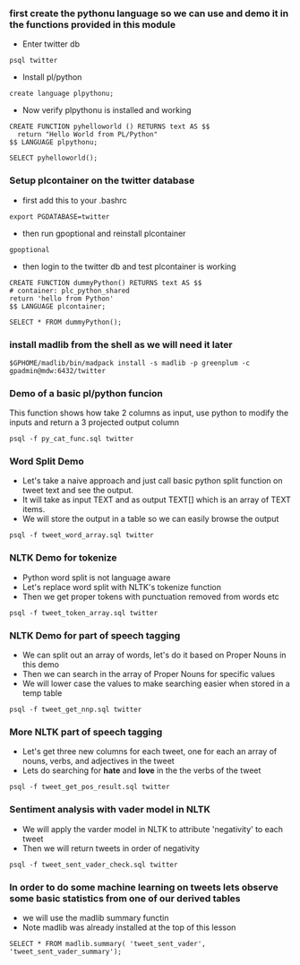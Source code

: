 ### first create the pythonu language so we can use and demo it in the functions provided in this module
* Enter twitter db
```
psql twitter
```

* Install pl/python
```
create language plpythonu;
```

* Now verify plpythonu is installed and working
```
CREATE FUNCTION pyhelloworld () RETURNS text AS $$
  return "Hello World from PL/Python"
$$ LANGUAGE plpythonu;
```
```
SELECT pyhelloworld();
```

### Setup plcontainer on the twitter database
* first add this to your .bashrc 
```
export PGDATABASE=twitter
```
* then run gpoptional and reinstall plcontainer
```
gpoptional
```
* then login to the twitter db and test plcontainer is working
```
CREATE FUNCTION dummyPython() RETURNS text AS $$
# container: plc_python_shared
return 'hello from Python'
$$ LANGUAGE plcontainer;
```

```
SELECT * FROM dummyPython();
```

### install madlib from the shell as we will need it later 
```
$GPHOME/madlib/bin/madpack install -s madlib -p greenplum -c gpadmin@mdw:6432/twitter
``` 

### Demo of a basic pl/python funcion
This function shows how take 2 columns as input, use python to modify the inputs and return a 3 projected output column
```
psql -f py_cat_func.sql twitter
```

### Word Split Demo
* Let's take a naive approach and just call basic python split function on tweet text and see the output.  
* It will take as input TEXT and as output TEXT[] which is an array of TEXT items.  
* We will store the output in a table so we can easily browse the output

```
psql -f tweet_word_array.sql twitter
```

### NLTK Demo for tokenize
* Python word split is not language aware
* Let's replace word split with NLTK's tokenize function
* Then we get proper tokens with punctuation removed from words etc

```
psql -f tweet_token_array.sql twitter
```

### NLTK Demo for part of speech tagging
* We can split out an array of words, let's do it based on Proper Nouns in this demo 
* Then we can search in the array of Proper Nouns for specific values
* We will lower case the values to make searching easier when stored in a temp table
```
psql -f tweet_get_nnp.sql twitter
```

### More NLTK part of speech tagging
* Let's get three new columns for each tweet, one for each an array of nouns, verbs, and adjectives in the tweet
* Lets do searching for **hate** and **love** in the the verbs of the tweet
```
psql -f tweet_get_pos_result.sql twitter
```

### Sentiment analysis with vader model in NLTK
* We will apply the varder model in NLTK to attribute 'negativity' to each tweet
* Then we will return tweets in order of negativity
```
psql -f tweet_sent_vader_check.sql twitter
```

### In order to do some machine learning on tweets lets observe some basic statistics from one of our derived tables
* we will use the madlib summary functin
* Note madlib was already installed at the top of this lesson
```
SELECT * FROM madlib.summary( 'tweet_sent_vader', 'tweet_sent_vader_summary');
```
